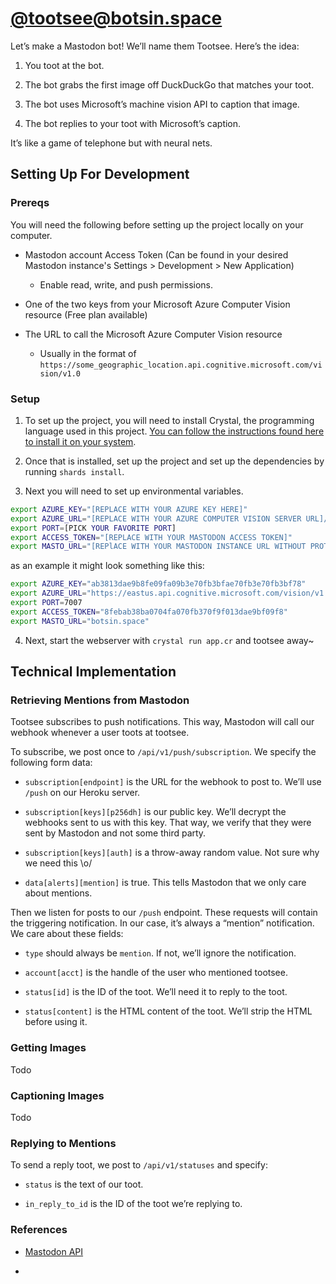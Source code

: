 [\@tootsee\@botsin.space](https://botsin.space/@tootsee)
========================================================

Let’s make a Mastodon bot! We’ll name them Tootsee. Here’s the idea:

1.  You toot at the bot.

2.  The bot grabs the first image off DuckDuckGo that matches your toot.

3.  The bot uses Microsoft’s machine vision API to caption that image.

4.  The bot replies to your toot with Microsoft’s caption.

It’s like a game of telephone but with neural nets.

## Setting Up For Development
### Prereqs
You will need the following before setting up the project locally on your computer.

* Mastodon account Access Token (Can be found in your desired Mastodon instance's Settings > Development > New Application)
  * Enable read, write, and push permissions.

* One of the two keys from your Microsoft Azure Computer Vision resource (Free plan available)

* The URL to call the Microsoft Azure Computer Vision resource
  * Usually in the format of `https://some_geographic_location.api.cognitive.microsoft.com/vision/v1.0`

### Setup
1. To set up the project, you will need to install Crystal, the programming language used in this project. [You can follow the instructions found here to install it on your system](https://crystal-lang.org/docs/installation/).

2. Once that is installed, set up the project and set up the dependencies by running `shards install`.

3. Next you will need to set up environmental variables.
```bash
export AZURE_KEY="[REPLACE WITH YOUR AZURE KEY HERE]"
export AZURE_URL="[REPLACE WITH YOUR AZURE COMPUTER VISION SERVER URL]/analyze"
export PORT=[PICK YOUR FAVORITE PORT]
export ACCESS_TOKEN="[REPLACE WITH YOUR MASTODON ACCESS TOKEN]"
export MASTO_URL="[REPlACE WITH YOUR MASTODON INSTANCE URL WITHOUT PROTOCOL]"
```

as an example it might look something like this:
```bash
export AZURE_KEY="ab3813dae9b8fe09fa09b3e70fb3bfae70fb3e70fb3bf78"
export AZURE_URL="https://eastus.api.cognitive.microsoft.com/vision/v1.0/analyze"
export PORT=7007
export ACCESS_TOKEN="8febab38ba0704fa070fb370f9f013dae9bf09f8"
export MASTO_URL="botsin.space"
```

4. Next, start the webserver with `crystal run app.cr` and tootsee away~

## Technical Implementation

### Retrieving Mentions from Mastodon

Tootsee subscribes to push notifications. This way, Mastodon will call our
webhook whenever a user toots at tootsee.

To subscribe, we post once to `/api/v1/push/subscription`. We specify the
following form data:

-   `subscription[endpoint]` is the URL for the webhook to post to. We’ll use
    `/push` on our Heroku server.

-   `subscription[keys][p256dh]` is our public key. We’ll decrypt the webhooks
    sent to us with this key. That way, we verify that they were sent by
    Mastodon and not some third party.

-   `subscription[keys][auth]` is a throw-away random value. Not sure why we
    need this \\o/

-   `data[alerts][mention]` is true. This tells Mastodon that we only care about
    mentions.

Then we listen for posts to our `/push` endpoint. These requests will contain
the triggering notification. In our case, it’s always a “mention” notification.
We care about these fields:

-   `type` should always be `mention`. If not, we’ll ignore the notification.

-   `account[acct]` is the handle of the user who mentioned tootsee.

-   `status[id]` is the ID of the toot. We’ll need it to reply to the toot.

-   `status[content]` is the HTML content of the toot. We’ll strip the HTML
    before using it.

### Getting Images

Todo

### Captioning Images

Todo

### Replying to Mentions

To send a reply toot, we post to `/api/v1/statuses` and specify:

-   `status` is the text of our toot.

-   `in_reply_to_id` is the ID of the toot we’re replying to.

### References

-   [Mastodon
    API](https://github.com/tootsuite/documentation/blob/master/Using-the-API/API.md)

-    
